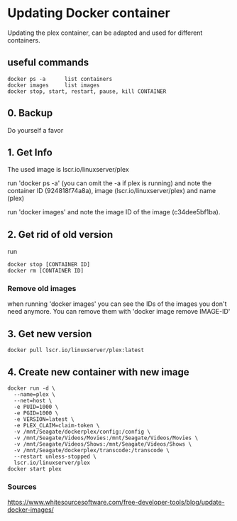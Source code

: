 # Updating Docker container

Updating the plex container, can be adapted and used for different containers.

## useful commands
```
docker ps -a      list containers
docker images     list images
docker stop, start, restart, pause, kill CONTAINER
```

## 0. Backup
Do yourself a favor

## 1. Get Info
The used image is lscr.io/linuxserver/plex

run 'docker ps -a' (you can omit the -a if plex is running) and note the container ID (924818f74a8a), image (lscr.io/linuxserver/plex) and name (plex)

run 'docker images' and note the image ID of the image (c34dee5bf1ba).

## 2. Get rid of old version
run
```
docker stop [CONTAINER ID]
docker rm [CONTAINER ID]
```
### Remove old images
when running 'docker images' you can see the IDs of the images you don't need anymore. 
You can remove them with 'docker image remove IMAGE-ID'

## 3. Get new version
```
docker pull lscr.io/linuxserver/plex:latest
```

## 4. Create new container with new image
```
docker run -d \
  --name=plex \
  --net=host \
  -e PUID=1000 \
  -e PGID=1000 \
  -e VERSION=latest \
  -e PLEX_CLAIM=claim-token \
  -v /mnt/Seagate/dockerplex/config:/config \
  -v /mnt/Seagate/Videos/Movies:/mnt/Seagate/Videos/Movies \
  -v /mnt/Seagate/Videos/Shows:/mnt/Seagate/Videos/Shows \
  -v /mnt/Seagate/dockerplex/transcode:/transcode \
  --restart unless-stopped \
  lscr.io/linuxserver/plex
docker start plex
```

### Sources
https://www.whitesourcesoftware.com/free-developer-tools/blog/update-docker-images/
